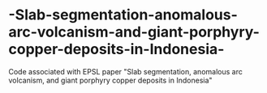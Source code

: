 # -Slab-segmentation-anomalous-arc-volcanism-and-giant-porphyry-copper-deposits-in-Indonesia-
Code associated with EPSL paper "Slab segmentation, anomalous arc volcanism, and giant porphyry copper deposits in Indonesia"

